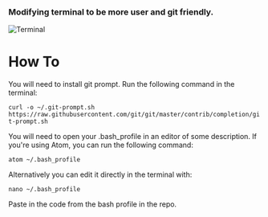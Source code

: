 ### Modifying terminal to be more user and git friendly.

![Terminal](https://raw.githubusercontent.com/abbott567/bash-profile/screenshots/Screenshots/terminal.png?raw=true "Terminal")

# How To

You will need to install git prompt. Run the following command in the terminal:

```curl -o ~/.git-prompt.sh https://raw.githubusercontent.com/git/git/master/contrib/completion/git-prompt.sh```

You will need to open your .bash_profile in an editor of some description. If you're using Atom, you can run the following command:

```atom ~/.bash_profile```

Alternatively you can edit it directly in the terminal with:

```nano ~/.bash_profile```

Paste in the code from the bash profile in the repo.

